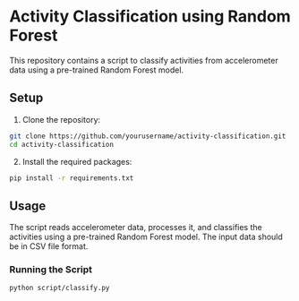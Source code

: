 # Activity Classification using Random Forest

This repository contains a script to classify activities from accelerometer data using a pre-trained Random Forest model.

## Setup

1. Clone the repository:
```bash
git clone https://github.com/yourusername/activity-classification.git
cd activity-classification
```

2. Install the required packages:
```bash
pip install -r requirements.txt
```

## Usage
The script reads accelerometer data, processes it, and classifies the activities using a pre-trained Random Forest model. The input data should be in CSV file format.

### Running the Script
```bash
python script/classify.py
```
